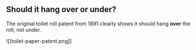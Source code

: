 ## Should it hang over or under?

The original toilet roll patent from 1891 clearly shows it should hang **over** the roll, not under.

![[toilet-paper-patent.png]]